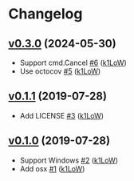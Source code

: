 # Changelog

## [v0.3.0](https://github.com/k1LoW/exec/compare/v0.2.0...v0.3.0) (2024-05-30)

* Support cmd.Cancel [#6](https://github.com/k1LoW/exec/pull/6) ([k1LoW](https://github.com/k1LoW))
* Use octocov [#5](https://github.com/k1LoW/exec/pull/5) ([k1LoW](https://github.com/k1LoW))

## [v0.1.1](https://github.com/k1LoW/exec/compare/v0.1.0...v0.1.1) (2019-07-28)

* Add LICENSE [#3](https://github.com/k1LoW/exec/pull/3) ([k1LoW](https://github.com/k1LoW))

## [v0.1.0](https://github.com/k1LoW/exec/compare/95222b789d60...v0.1.0) (2019-07-28)

* Support Windows [#2](https://github.com/k1LoW/exec/pull/2) ([k1LoW](https://github.com/k1LoW))
* Add osx [#1](https://github.com/k1LoW/exec/pull/1) ([k1LoW](https://github.com/k1LoW))
